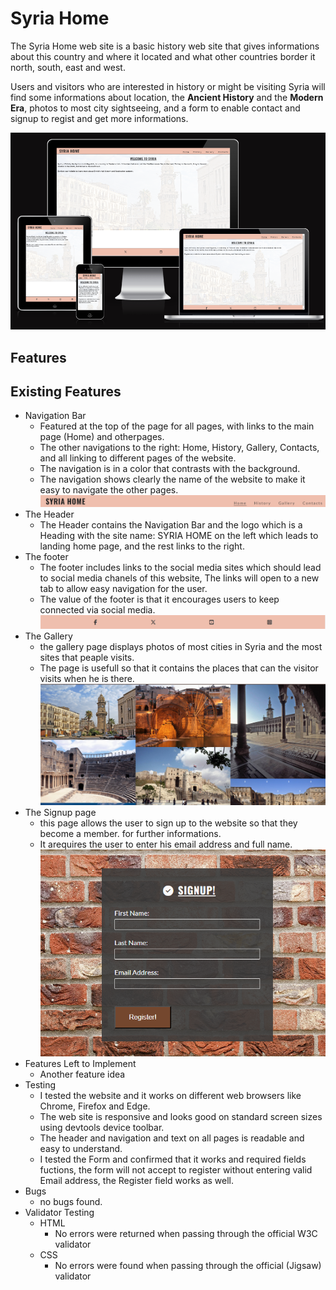 # Syria Home
The Syria Home web site is a basic history web site that gives
informations about this country and where it 
located and what other countries border it north, south, east and west.

Users and visitors who are interested in history or might be visiting Syria will find some informations about location, the **Ancient History** and the **Modern Era**, photos to most city sightseeing,
and a form to enable contact and signup to regist and get more informations. 

![](/media/Screenshot%202024-11-09%20120836.png)

## Features

## Existing Features

- Navigation Bar
  - Featured at the top of the page for all pages, with
    links to the main page (Home) and otherpages.
  - The other navigations to the right: Home, History, Gallery, Contacts, and all linking to 
    different pages of the website.
  - The navigation is in a color that contrasts with the background.
  - The navigation shows clearly the name of the website to make it easy to navigate the other
    pages.
    ![](/media/Screenshot%202024-11-09%20122046.png)
- The Header
  - The Header contains the Navigation Bar and the logo which is a Heading with the site name: SYRIA HOME 
   on the left which leads to landing home page, and the rest links to the right.
- The footer
  - The footer includes links to the social media sites which should lead to social media chanels of this 
      website, The links will open to a new tab to allow easy navigation for the user.
  - The value of the footer is that it encourages users to keep connected via social media.
     ![](/media/footer.png)
- The Gallery
  - the gallery page displays photos of most cities in Syria and the most sites that peaple visits.
  - The page is usefull so that it contains the places that can the visitor visits when he is there.
    ![](/media/gallery.png)
- The Signup page
  - this page allows the user to sign up to the website so that they become a member.
      for further informations.
  - It arequires the user to enter his email address and full name.
    ![](/media/signup.png)
- Features Left to Implement
  - Another feature idea
- Testing
  - I tested the website and it works on different web browsers like Chrome, Firefox and Edge.
  - The web site is responsive and looks good on standard screen sizes using devtools device toolbar.
  - The header and navigation and text on all pages is readable and easy to understand.
  - I tested the Form and confirmed that it works and required fields fuctions, the form will not
      accept to register without entering valid Email address, the Register field works as well.
- Bugs
  - no bugs found.
- Validator Testing
  - HTML
    - No errors were returned when passing through the official W3C validator
  - CSS
    - No errors were found when passing through the official (Jigsaw) validator

